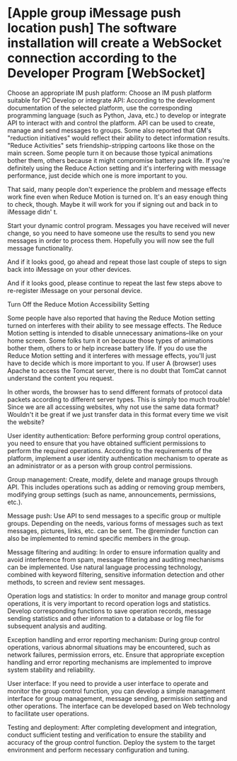 # [Apple group iMessage push location push] The software installation will create a WebSocket connection according to the Developer Program [WebSocket]

Choose an appropriate IM push platform: Choose an IM push platform suitable for PC
Develop or integrate API: According to the development documentation of the selected platform, use the corresponding programming language (such as Python, Java, etc.) to develop or integrate API to interact with and control the platform. API can be used to create, manage and send messages to groups.
Some also reported that GM's "reduction initiatives" would reflect their ability to detect information results. "Reduce Activities" sets friendship-stripping cartoons like those on the main screen. Some people turn it on because those typical animations bother them, others because it might compromise battery pack life. If you're definitely using the Reduce Action setting and it's interfering with message performance, just decide which one is more important to you.



That said, many people don't experience the problem and message effects work fine even when Reduce Motion is turned on. It's an easy enough thing to check, though. Maybe it will work for you if signing out and back in to iMessage didn' t.



Start your dynamic control program. Messages you have received will never change, so you need to have someone use the results to send you new messages in order to process them. Hopefully you will now see the full message functionality.



And if it looks good, go ahead and repeat those last couple of steps to sign back into iMessage on your other devices.

And if it looks good, please continue to repeat the last few steps above to re-register iMessage on your personal device.



Turn Off the Reduce Motion Accessibility Setting

Some people have also reported that having the Reduce Motion setting turned on interferes with their ability to see message effects. The Reduce Motion setting is intended to disable unnecessary animations–like on your home screen. Some folks turn it on because those types of animations bother them, others to or help increase battery life. If you do use the Reduce Motion setting and it interferes with message effects, you'll just have to decide which is more important to you.
If user A (browser) uses Apache to access the Tomcat server, there is no doubt that TomCat cannot understand the content you request.

In other words, the browser has to send different formats of protocol data packets according to different server types. This is simply too much trouble!
Since we are all accessing websites, why not use the same data format? Wouldn't it be great if we just transfer data in this format every time we visit the website?



User identity authentication: Before performing group control operations, you need to ensure that you have obtained sufficient permissions to perform the required operations. According to the requirements of the platform, implement a user identity authentication mechanism to operate as an administrator or as a person with group control permissions.

Group management: Create, modify, delete and manage groups through API. This includes operations such as adding or removing group members, modifying group settings (such as name, announcements, permissions, etc.).

Message push: Use API to send messages to a specific group or multiple groups. Depending on the needs, various forms of messages such as text messages, pictures, links, etc. can be sent. The @reminder function can also be implemented to remind specific members in the group.

Message filtering and auditing: In order to ensure information quality and avoid interference from spam, message filtering and auditing mechanisms can be implemented. Use natural language processing technology, combined with keyword filtering, sensitive information detection and other methods, to screen and review sent messages.

Operation logs and statistics: In order to monitor and manage group control operations, it is very important to record operation logs and statistics. Develop corresponding functions to save operation records, message sending statistics and other information to a database or log file for subsequent analysis and auditing.

Exception handling and error reporting mechanism: During group control operations, various abnormal situations may be encountered, such as network failures, permission errors, etc. Ensure that appropriate exception handling and error reporting mechanisms are implemented to improve system stability and reliability.

User interface: If you need to provide a user interface to operate and monitor the group control function, you can develop a simple management interface for group management, message sending, permission setting and other operations. The interface can be developed based on Web technology to facilitate user operations.

Testing and deployment: After completing development and integration, conduct sufficient testing and verification to ensure the stability and accuracy of the group control function. Deploy the system to the target environment and perform necessary configuration and tuning.